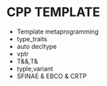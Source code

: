# CPP TEMPLATE

* Template metaprogramming
* type_traits
* auto decltype
* vptr
* T&&,T&
* typle,variant
* SFINAE & EBCO & CRTP 